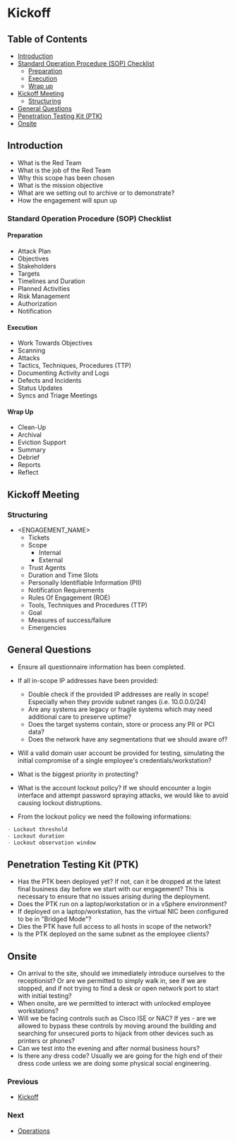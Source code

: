 # Kickoff

## Table of Contents

- [Introduction](https://github.com/0xsyr0/Red-Team-Playbooks/blob/master/Kickoff/Kickoff.md#introduction)
- [Standard Operation Procedure (SOP) Checklist](https://github.com/0xsyr0/Red-Team-Playbooks/blob/master/Kickoff/Kickoff.md#standard-operation-procedure-sop-checklist)
	- [Preparation](https://github.com/0xsyr0/Red-Team-Playbooks/blob/master/Kickoff/Kickoff.md#preparation)
	- [Execution](https://github.com/0xsyr0/Red-Team-Playbooks/blob/master/Kickoff/Kickoff.md#execution)
	- [Wrap up](https://github.com/0xsyr0/Red-Team-Playbooks/blob/master/Kickoff/Kickoff.md#wrap-up)
- [Kickoff Meeting](https://github.com/0xsyr0/Red-Team-Playbooks/blob/master/Kickoff/Kickoff.md#kickoff-meeting)
	- [Structuring](https://github.com/0xsyr0/Red-Team-Playbooks/blob/master/Kickoff/Kickoff.md#structuring)
- [General Questions](https://github.com/0xsyr0/Red-Team-Playbooks/blob/master/Kickoff/Kickoff.md#general-questions)
- [Penetration Testing Kit (PTK)](https://github.com/0xsyr0/Red-Team-Playbooks/blob/master/Kickoff/Kickoff.md#penetration-testing-kit-ptk)
- [Onsite](https://github.com/0xsyr0/Red-Team-Playbooks/blob/master/Kickoff/Kickoff.md#onsite)

## Introduction

* What is the Red Team
* What is the job of the Red Team
* Why this scope has been chosen
* What is the mission objective
* What are we setting out to archive or to demonstrate?
* How the engagement will spun up

### Standard Operation Procedure (SOP) Checklist

#### Preparation

* Attack Plan
* Objectives
* Stakeholders
* Targets
* Timelines and Duration
* Planned Activities
* Risk Management
* Authorization
* Notification

#### Execution

* Work Towards Objectives
* Scanning
* Attacks
* Tactics, Techniques, Procedures (TTP)
* Documenting Activity and Logs
* Defects and Incidents
* Status Updates
* Syncs and Triage Meetings

#### Wrap Up

* Clean-Up
* Archival
* Eviction Support
* Summary
* Debrief
* Reports
* Reflect

## Kickoff Meeting

### Structuring

* <ENGAGEMENT_NAME>
	* Tickets
	* Scope
		* Internal
		* External
	* Trust Agents
	* Duration and Time Slots
	* Personally Identifiable Information (PII)
	* Notification Requirements
	* Rules Of Engagement (ROE)
	* Tools, Techniques and Procedures (TTP)
	* Goal
	* Measures of success/failure
	* Emergencies

## General Questions

* Ensure all questionnaire information has been completed.
* If all in-scope IP addresses have been provided:
	* Double check if the provided IP addresses are really in scope! Especially when they provide subnet ranges (i.e. 10.0.0.0/24)
	* Are any systems are legacy or fragile systems which may need additional care to preserve uptime?
	* Does the target systems contain, store or process any PII or PCI data?
	* Does the network have any segmentations that we should aware of?
* Will a valid domain user account be provided for testing, simulating the initial compromise of a single employee's credentials/workstation?
* What is the biggest priority in protecting?
* What is the account lockout policy? If we should encounter a login interface and attempt password spraying attacks, we would like to avoid causing lockout distruptions.

* From the lockout policy we need the following informations:

```c
- Lockout threshold
- Lockout duration
- Lockout observation window
```

## Penetration Testing Kit (PTK)

* Has the PTK been deployed yet? If not, can it be dropped at the latest final business day before we start with our engagement? This is necessary to ensure that no issues arising during the deployment.
* Does the PTK run on a laptop/workstation or in a vSphere environment?
* If deployed on a laptop/workstation, has the virtual NIC been configured to be in "Bridged Mode"?
* Dies the PTK have full access to all hosts in scope of the network?
* Is the PTK deployed on the same subnet as the employee clients?

## Onsite

* On arrival to the site, should we immediately introduce ourselves to the receptionist? Or are we permitted to simply walk in, see if we are stopped, and if not trying to find a desk or open network port to start with initial testing?
* When onsite, are we permitted to interact with unlocked employee workstations?
* Will we be facing controls such as Cisco ISE or NAC? If yes - are we allowed to bypass these controls by moving around the building and searching for unsecured ports to hijack from other devices such as printers or phones?
* Can we test into the evening and after normal business hours?
* Is there any dress code? Usually we are going for the high end of their dress code unless we are doing some physical social engineering.

### Previous

- [Kickoff](https://github.com/0xsyr0/Red-Team-Playbooks/blob/master/Kickoff/Kickoff.md)

### Next

- [Operations](https://github.com/0xsyr0/Red-Team-Playbooks/blob/master/Operations/Operations.md)